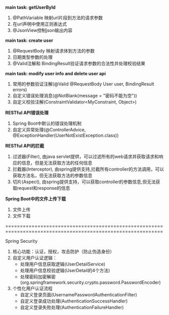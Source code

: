 <!-- 
                  ,--.    ,--.
                 ((O ))--((O ))
               ,'_`--'____`--'_`.
              _:  ____________  :_
             | | ||::::::::::|| | |
             | | ||::::::::::|| | |
             | | ||::::::::::|| | |
             |_| |/__________\| |_|
               |________________|
            __..-'            `-..__
         .-| : .----------------. : |-.
       ,\ || | |\______________/| | || /.
      /`.\:| | ||  __  __  __  || | |;/,'\
     :`-._\;.| || '--''--''--' || |,:/_.-':
     |    :  | || .----------. || |  :    |
     |    |  | || '----------' || |  |    |
     |    |  | ||   _   _   _  || |  |    |
     :,--.;  | ||  (_) (_) (_) || |  :,--.;
     (`-'|)  | ||______________|| |  (|`-')
      `--'   | |/______________\| |   `--'
             |____________________|
              `.________________,'
               (_______)(_______)
               (_______)(_______)
               (_______)(_______)
               (_______)(_______)
              |        ||        |
              '--------''--------'
-->
**main task: getUserById**
1. @PathVariable 映射url片段到方法的请求参数
2. 在url声明中使用正则表达式
3. @JsonView控制json输出内容

**main task: create user**
1. @RequestBody 映射请求体到方法的参数
2. 日期类型参数的处理
3. @Valid注解和 BindingResult验证请求参数的合法性并处理校验结果

**main task: modify user info and delete user api**
1. 常用的参数验证注解(@Valid @RequestBody User user, BindingResult errors)
2. 自定义错误处理消息(@NotBlank(message = "密码不能为空"))
3. 自定义校验注解(ConstraintValidator<MyConstraint, Object>)

**RESTful API错误处理**
1. Spring Boot中默认的错误处理机制
2. 自定义异常处理(@ControllerAdvice, @ExceptionHandler(UserNotExistException.class))

**RESTful API的拦截**
1. 过滤器(Filter), 由java servlet提供，可以过滤所有的web请求并获取请求和响应的信息，但是无法获取方法的任何信息
2. 拦截器(Interceptor), 由spring提供支持,拦截所有controller的方法调用，可以获取方法名，但无法获取方法的参数信息
3. 切片(Aspect), 由spring提供支持，可以获取controller的参数信息,但无法获取request和response的信息

**Spring Boot中的文件上传下载**
1. 文件上传
2. 文件下载

============================================================================================================

Spring Security
1. 核心功能：认证，授权，攻击防护（防止伪造身份）
2. 自定义用户认证逻辑：
    - 处理用户信息获取逻辑(UserDetailService)
    - 处理用户信息校验逻辑(UserDetail的4个方法)
    - 处理密码加密解密(org.springframework.security.crypto.password.PasswordEncoder)
3. 个性化用户认证流程
    - 自定义登录页面(UsernamePasswordAuthenticationFilter)
    - 自定义登录成功处理(AuthenticationSuccessHandler)
    - 自定义登录失败处理(AuthenticationFailureHandler)